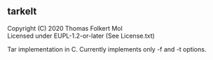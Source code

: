 ## tarkelt

Copyright (C) 2020 Thomas Folkert Mol  
Licensed under EUPL-1.2-or-later (See License.txt)

Tar implementation in C. Currently implements only -f and -t options.
